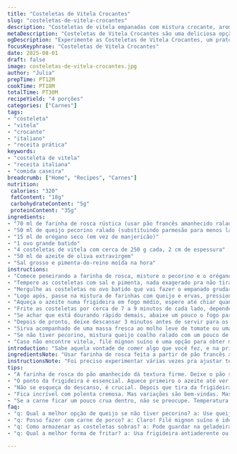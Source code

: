 ```yaml
---
title: "Costeletas de Vitela Crocantes"
slug: "costeletas-de-vitela-crocantes"
description: "Costeletas de vitela empanadas com mistura crocante, aromatizadas com orégano e queijo pecorino, seladas na frigideira até dourar. Acompanhadas por um toque de azeite e servidas com massa fresca ou polenta cremosa. Ajustes nos ingredientes para menos lactose e substituição da farinha comum pela farinha de rosca caseira feita com pão amanhecido. Tempo total estimado em torno de 35 minutos, considerando preparos rápidos entre etapas. Ideal para quem aprecia pratos tradicionais italianos adaptados com pitadas de sabor brasileiro."
metaDescription: "Costeletas de Vitela Crocantes são uma deliciosa opção de prato italiano-brasileiro que traz sabor e textura em cada mordida."
ogDescription: "Experimente as Costeletas de Vitela Crocantes, um prato que combina tradição italiana com toques brasileiros e uma crocância irresistível."
focusKeyphrase: "Costeletas de Vitela Crocantes"
date: 2025-08-01
draft: false
image: costeletas-de-vitela-crocantes.jpg
author: "Julia"
prepTime: PT12M
cookTime: PT18M
totalTime: PT30M
recipeYield: "4 porções"
categories: ["Carnes"]
tags:
- "costeleta"
- "vitela"
- "crocante"
- "italiano"
- "receita prática"
keywords:
- "costeleta de vitela"
- "receita italiana"
- "comida caseira"
breadcrumb: ["Home", "Recipes", "Carnes"]
nutrition: 
 calories: "320"
 fatContent: "18g"
 carbohydrateContent: "5g"
 proteinContent: "35g"
ingredients:
- "70 ml de farinha de rosca rústica (usar pão francês amanhecido ralado)"
- "50 ml de queijo pecorino ralado (substituindo parmesão para menos lactose)"
- "15 ml de orégano seco (em vez de manjericão)"
- "1 ovo grande batido"
- "4 costeletas de vitela com cerca de 250 g cada, 2 cm de espessura"
- "50 ml de azeite de oliva extravirgem"
- "Sal grosso e pimenta-do-reino moída na hora"
instructions:
- "Comece peneirando a farinha de rosca, misture o pecorino e o orégano. O aroma do orégano já vai te avisar que vai ficar bom."
- "Tempere as costeletas com sal e pimenta, nada exagerado pra não tirar o sabor natural da carne."
- "Mergulhe as costeletas no ovo batido que vai fazer o empanado grudar direitinho."
- "Logo após, passe na mistura de farinhas com queijo e ervas, pressionando levemente para aderir bem."
- "Aqueça o azeite numa frigideira em fogo médio, espere até chiar quando um pedaço da farinha de rosca cair - sinal que tá na temperatura certa."
- "Frite as costeletas por cerca de 7 a 9 minutos de cada lado, dependendo da espessura. A dica é perceber a crocância dourada na borda e o firme ao toque, sem ressecar o centro."
- "Se achar que está dourando rápido demais, abaixe um pouco o fogo para evitar que queime e fique cru por dentro."
- "Depois de pronto, deixe descansar 3 minutos antes de servir para os sucos se redistribuírem, carne seca não tem vez aqui."
- "Sirva acompanhado de uma massa fresca ao molho leve de tomate ou uma polenta cremosa de milho verde, equilibra o prato e traz cremosidade."
- "Se não tiver pecorino, mistura queijo coalho ralado com um pouco de parmesão ralado. No que dá diferença no sabor e aguenta o calor."
- "Caso não encontre vitela, filé mignon suíno é uma opção para obter maciez semelhante. Ajuste só o tempo de cozimento, suínos pedem atenção para não ressecar."
introduction: "Sabe aquela vontade de comer algo que você fez, e na primeira mordida o cheirinho te leva pra cozinha da nonna? Pois é, essas costeletas de vitela com crosta são assim. Já tentei com várias misturas, azeite, manteiga, trocar queijo, e no final aprendi que a base simples, ingredientes bons em quantidade certa, e o tempo de forno na frigideira aparecem no resultado. A vitela pede cuidado pra não ficar seca, o segredo está no toque do empanado que deixa crocante e mantém o interior macio. O orégano trincando sutilmente com o sabor levemente ácido do pecorino é coisa que surpreende. Não demora, a receita parece simples, mas exige atenção na frigideira. No final, divertida de preparar, rende elogios e momentos de papo ao redor do prato. O truque definitivo? O descanso depois do cozimento. Aprendi da forma difícil, carne sem descanso seca rápido. Fora que, usar farinha caseira tirada do pão do dia anterior traz textura que pacote não entrega. Sem frescura, só receita que funciona."
ingredientsNote: "Usar farinha de rosca feita a partir de pão francês amanhecido já faz diferença visual e textural no crocante. Evita aquele empanado empapuçado. O pecorino substitui o parmesão para reduzir lactose mas mantém sabor forte e aroma fino. Orégano seco é mais aromático que o manjericão aqui, combina com carne. Ovo batido é cola natural, mas se quiser textura mais crocante, dá pra pincelar claras separadas por cima após passar na farinha, experimenta. A vitela deve estar fresca, à temperatura ambiente para cozinhar por igual na frigideira. O azeite precisa ser de qualidade, extravirgem, pra dar um leve toque amargo e aroma que equilibra o prato final. Sal e pimenta são obrigatórios, mas modere para não roubar o protagonismo da carne e queijo. Se não tiver orégano, tomilho funciona, mas muda o perfil. Se quer versão low carb, experimente farinha de amêndoas, mas dá trabalho na hora da fritura, fica delicado para virar."
instructionsNote: "Foi preciso experimentar várias vezes pra ajustar temperatura e tempo nessa receita. Fritar com azeite exige estar atento para evitar que queime no começo - um sinal claro do azeite quente é o chiado quando a farinha toca a panela. Cozinhar demais resseca; com pouco tempo o empanado solta e a carne fica crua. O segredo está no forno perfeito e no toque para sentir firmeza sem endurecer. Dourar lentamente ajuda a criar aquela crosta que segura os sucos dentro. Deixar descansar é fundamental: nem todos entendem, mas a carne ainda cozinha por dentro e os sucos se redistribuem, tornando a textura mais suculenta. O manuseio da carne para empanar é simples, mas nunca apresse a peneirada e a pressão do empanado pra grudar. Caso o empanado fique solto, significa que o ovo estava pouco batido ou a mistura muito seca. Use panela antiaderente ou de fundo grosso para controlar melhor o calor, fogão com chama alta solta fumaça e embolota o empanado. Precisa paciência. Para variar nos acompanhamentos, massas frescas com molho leve, polenta ou até purê de mandioquinha fazem par ideal."
tips:
- "A farinha de rosca do pão amanhecido dá textura firme. Deixe o pão secar bem. Rale em pedaços grandes, assim evita aquele empanado molhado no final. O queijo pecorino realmente traz um sabor único. Não tenha medo de experimentar. Se quer ainda menos lactose, troca o queijo coalho. Funciona!"
- "O ponto da frigideira é essencial. Aquece primeiro o azeite até ver bolhas pequenas. Teste com um pedacinho de mistura, o chiado é sinal verde. Se não ouvir, esperar. Não queime! É muito fácil. O segredo é boa temperatura e tempo certo. Menos pressa, mais atenção."
- "Não se esqueça do descanso, é crucial. Depois que tira da frigideira, coloca num prato e deixa por uns minutinhos. Isso promove suculência. É o jeito de evitar aquele pedaço seco. No fundo, a carne continua cozinhando um pouco. Não ignore isso para não perder o resultado."
- "Fica incrível com polenta cremosa. Mas variações são bem-vindas. Massas frescas também vão bem. Um molho leve por cima. Varie com purê de mandioquinha se quiser algo diferente. A ideia é equilibrar os sabores com algo cremoso."
- "Se a carne ficar um pouco crua dentro, não se preocupe. Temperatura baixa pode ajudar. Aumenta o tempo na frigideira, mas atente pra crocância. Teste, toque. Isso ajuda a evitar borracha. Também vale ajustar o peso, custo benefício."
faq:
- "q: Qual a melhor opção de queijo se não tiver pecorino? a: Use queijo coalho com parmesão. Ótima alternativa. Equilibra bem. Mantém a cremosidade."
- "q: Posso fazer com carne de porco? a: Claro! Filé mignon suíno é ideal. Mantém a maciez. Só ajuste o tempo de cozimento. Não deixe secar."
- "q: Como armazenar as costeletas sobras? a: Pode guardar na geladeira. Coloca num recipiente vedado. Consume em até 3 dias. Aquece na frigideira de novo."
- "q: Qual a melhor forma de fritar? a: Usa frigideira antiaderente ou de fundo grosso. Controle melhor o calor. Se queimar rápido, abaixa o fogo. Paciência aqui!"

---
```

